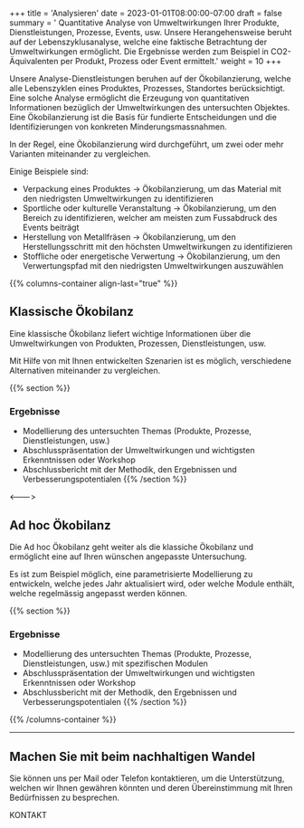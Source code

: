 +++
title = 'Analysieren'
date = 2023-01-01T08:00:00-07:00
draft = false
summary = ' Quantitative Analyse von Umweltwirkungen Ihrer Produkte, Dienstleistungen, Prozesse, Events, usw. Unsere Herangehensweise beruht auf der Lebenszyklusanalyse, welche eine faktische Betrachtung der Umweltwirkungen ermöglicht. Die Ergebnisse werden zum Beispiel in CO2-Äquivalenten per Produkt, Prozess oder Event ermittelt.'
weight = 10
+++

Unsere Analyse-Dienstleistungen beruhen auf der Ökobilanzierung, welche alle Lebenszyklen eines Produktes, Prozesses, Standortes berücksichtigt. Eine solche Analyse ermöglicht die Erzeugung von quantitativen Informationen bezüglich der Umweltwirkungen des untersuchten Objektes. Eine Ökobilanzierung ist die Basis für fundierte Entscheidungen und die Identifizierungen von konkreten Minderungsmassnahmen.  

In der Regel, eine Ökobilanzierung wird durchgeführt, um zwei oder mehr Varianten miteinander zu vergleichen.  

Einige Beispiele sind:

-	Verpackung eines Produktes → Ökobilanzierung, um das Material mit den niedrigsten Umweltwirkungen zu identifizieren
-	Sportliche oder kulturelle Veranstaltung → Ökobilanzierung, um den Bereich zu identifizieren, welcher am meisten zum Fussabdruck des Events beiträgt 
-	Herstellung von Metallfräsen → Ökobilanzierung, um den Herstellungsschritt mit den höchsten Umweltwirkungen zu identifizieren
-	Stoffliche oder energetische Verwertung → Ökobilanzierung, um den Verwertungspfad mit den niedrigsten Umweltwirkungen auszuwählen

{{% columns-container align-last="true" %}}

## Klassische Ökobilanz
Eine klassische Ökobilanz liefert wichtige Informationen über die Umweltwirkungen von Produkten, Prozessen, Dienstleistungen, usw.

Mit Hilfe von mit Ihnen entwickelten Szenarien ist es möglich, verschiedene Alternativen miteinander zu vergleichen.

{{% section %}}
### Ergebnisse
- Modellierung des untersuchten Themas (Produkte, Prozesse, Dienstleistungen, usw.)
- Abschlusspräsentation der Umweltwirkungen und wichtigsten Erkenntnissen oder Workshop
- Abschlussbericht mit der Methodik, den Ergebnissen und Verbesserungspotentialen
{{% /section %}}

<--->

## Ad hoc Ökobilanz
Die Ad hoc Ökobilanz geht weiter als die klassiche Ökobilanz und ermöglicht eine auf Ihren wünschen angepasste Untersuchung.

Es ist zum Beispiel möglich, eine parametrisierte Modellierung zu entwickeln, welche jedes Jahr aktualisiert wird, oder welche Module enthält, welche regelmässig angepasst werden können.


{{% section %}}
### Ergebnisse
- Modellierung des untersuchten Themas (Produkte, Prozesse, Dienstleistungen, usw.) mit spezifischen Modulen
- Abschlusspräsentation der Umweltwirkungen und wichtigsten Erkenntnissen oder Workshop
- Abschlussbericht mit der Methodik, den Ergebnissen und Verbesserungspotentialen
{{% /section %}}

{{% /columns-container %}}

---

## Machen Sie mit beim nachhaltigen Wandel
Sie können uns per Mail oder Telefon kontaktieren, um die Unterstützung, welchen wir Ihnen gewähren könnten und deren Übereinstimmung mit Ihren Bedürfnissen zu besprechen. 

KONTAKT

